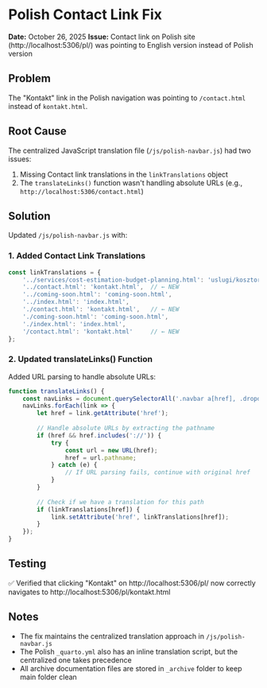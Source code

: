 # Polish Contact Link Fix
**Date:** October 26, 2025
**Issue:** Contact link on Polish site (http://localhost:5306/pl/) was pointing to English version instead of Polish version

## Problem
The "Kontakt" link in the Polish navigation was pointing to `/contact.html` instead of `kontakt.html`.

## Root Cause
The centralized JavaScript translation file (`/js/polish-navbar.js`) had two issues:
1. Missing Contact link translations in the `linkTranslations` object
2. The `translateLinks()` function wasn't handling absolute URLs (e.g., `http://localhost:5306/contact.html`)

## Solution
Updated `/js/polish-navbar.js` with:

### 1. Added Contact Link Translations
```javascript
const linkTranslations = {
    '../services/cost-estimation-budget-planning.html': 'uslugi/kosztorysowanie-i-planowanie-budzetu.html',
    '../contact.html': 'kontakt.html',  // ← NEW
    '../coming-soon.html': 'coming-soon.html',
    '../index.html': 'index.html',
    './contact.html': 'kontakt.html',   // ← NEW
    './coming-soon.html': 'coming-soon.html',
    './index.html': 'index.html',
    '/contact.html': 'kontakt.html'     // ← NEW
};
```

### 2. Updated translateLinks() Function
Added URL parsing to handle absolute URLs:
```javascript
function translateLinks() {
    const navLinks = document.querySelectorAll('.navbar a[href], .dropdown-item[href]');
    navLinks.forEach(link => {
        let href = link.getAttribute('href');
        
        // Handle absolute URLs by extracting the pathname
        if (href && href.includes('://')) {
            try {
                const url = new URL(href);
                href = url.pathname;
            } catch (e) {
                // If URL parsing fails, continue with original href
            }
        }
        
        // Check if we have a translation for this path
        if (linkTranslations[href]) {
            link.setAttribute('href', linkTranslations[href]);
        }
    });
}
```

## Testing
✅ Verified that clicking "Kontakt" on http://localhost:5306/pl/ now correctly navigates to http://localhost:5306/pl/kontakt.html

## Notes
- The fix maintains the centralized translation approach in `/js/polish-navbar.js`
- The Polish `_quarto.yml` also has an inline translation script, but the centralized one takes precedence
- All archive documentation files are stored in `_archive` folder to keep main folder clean
